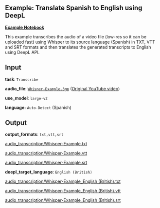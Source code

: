 ## Example: Translate Spanish to English using DeepL

[**Example Notebook**](https://github.com/Carleslc/AudioToText/blob/master/examples/spanish-to-english-deepl/spanish-to-english-deepl.ipynb)

This example transcribes the audio of a video file (low-res so it can be uploaded fast) using Whisper to its source language (Spanish) in TXT, VTT and SRT formats and then translates the generated transcripts to English using DeepL API.

## Input

**task**: `Transcribe`

**audio_file**: [`Whisper-Example.3gp`](Whisper-Example.3gp) ([Original YouTube video](https://www.youtube.com/watch?v=JuMEmF-2FsA))

**use_model**: `large-v2`

**language:** `Auto-Detect` (Spanish)

## Output

**output_formats**: `txt,vtt,srt`

[audio_transcription/Whisper-Example.txt](audio_transcription/Whisper-Example.txt)

[audio_transcription/Whisper-Example.vtt](audio_transcription/Whisper-Example.vtt)

[audio_transcription/Whisper-Example.srt](audio_transcription/Whisper-Example.srt)

**deepl_target_language**: `English (British)`

[audio_transcription/Whisper-Example_English (British).txt](audio_transcription/Whisper-Example_English%20(British).txt)

[audio_transcription/Whisper-Example_English (British).vtt](audio_transcription/Whisper-Example_English%20(British).vtt)

[audio_transcription/Whisper-Example_English (British).srt](audio_transcription/Whisper-Example_English%20(British).srt)
